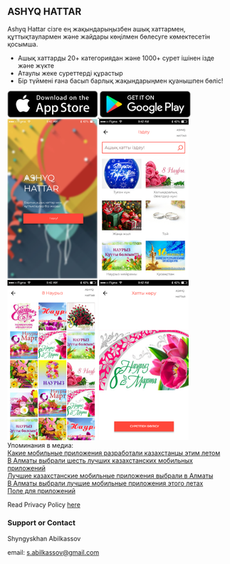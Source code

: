 ## ASHYQ HATTAR

Ashyq Hattar сізге ең жақындарыңызбен ашық хаттармен, құттықтаулармен және жайдары көңілмен бөлесуге көмектесетін қосымша.

- Ашық хаттарды 20+ категориядан және 1000+ сурет ішінен ізде және жүкте
- Атаулы жеке суреттерді құрастыр
- Бір түймені ғана басып барлық жақындарыңмен қуанышпен бөліс!

<div>
  <a href="https://itunes.apple.com/kz/app/ashyq-hattar/id1423553378?mt=8">
    <img src="./assets/images/appstore.png" height="60">
  </a>
  <a href="https://play.google.com/store/apps/details?id=com.ashyqhattar">
    <img src="./assets/images/googleplay.png" height="60">
  </a>
</div>

<div>
  <img src="./assets/images/screens/screen1.png" width="40%">
  <img src="./assets/images/screens/screen2.png" width="40%">
</div>

<div>
  <img src="./assets/images/screens/screen3.png" width="40%">
  <img src="./assets/images/screens/screen4.png" width="40%">
</div>

<!-- ![](./assets/images/screens/screen1.png) ![](./assets/images/screens/screen2.png) ![](./assets/images/screens/screen3.png) ![](./assets/images/screens/screen4.png) -->

<div>
  Упоминания в медиа: 
  <br />
  <a href="https://forbes.kz/process/technologies/kakie_mobilnyie_prilojeniya_razrabotali_kazahstantsyi_etim_letom/"> Какие мобильные приложения разработали казахстанцы этим летом
  </a>
  <br />
  <a href="https://informburo.kz/novosti/v-almaty-vybrali-shest-luchshih-kazahstanskih-mobilnyh-prilozheniy-74868.html">
  В Алматы выбрали шесть лучших казахстанских мобильных приложений
  </a>
  <br />
  <a href="https://bnews.kz/ru/news/luchshie_kazahstanskie_mobilnie_prilozheniya_vibrali_v_almati">
  Лучшие казахстанские мобильные приложения выбрали в Алматы
  </a>
  <br />
  <a href="http://profit.kz/news/48542/V-Almati-vibrali-luchshie-mobilnie-prilozheniya-etogo-leta/">
  В Алматы выбрали лучшие мобильные приложения этого летаx
  </a>
  <br />
  <a href="https://kursiv.kz/thumb//fresh1534386931.pdf">
  Поле для приложений
  </a>
</div>

Read Privacy Policy [here](./privacy_policy.html)

### Support or Contact

Shyngyskhan Abilkassov

email: s.abilkassov@gmail.com
